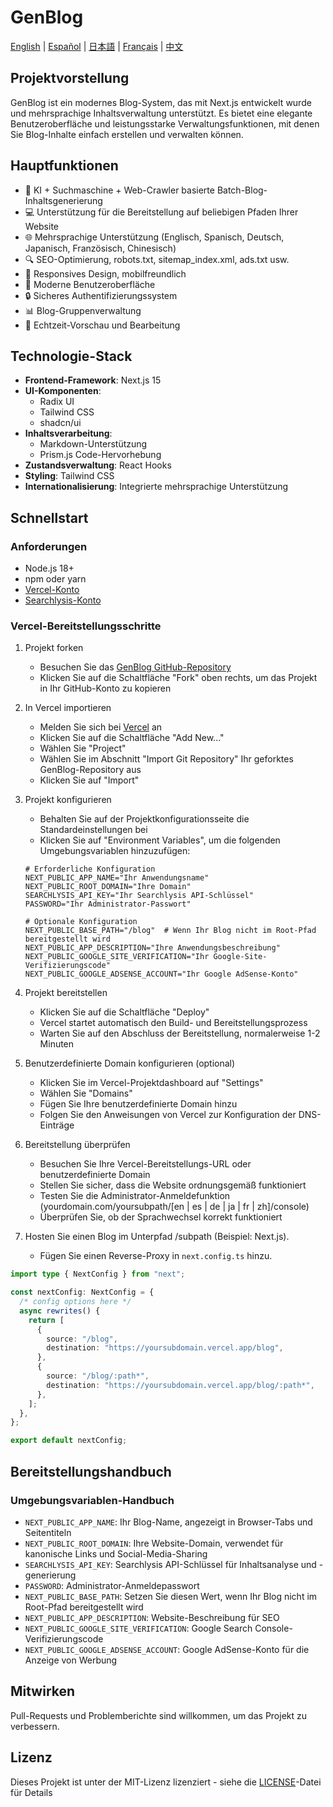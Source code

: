 # GenBlog

[English](../README.md) | [Español](README-es.md) | [日本語](README-ja.md) | [Français](README-fr.md) | [中文](README-zh.md)

## Projektvorstellung

GenBlog ist ein modernes Blog-System, das mit Next.js entwickelt wurde und mehrsprachige Inhaltsverwaltung unterstützt. Es bietet eine elegante Benutzeroberfläche und leistungsstarke Verwaltungsfunktionen, mit denen Sie Blog-Inhalte einfach erstellen und verwalten können.

## Hauptfunktionen

- 📝 KI + Suchmaschine + Web-Crawler basierte Batch-Blog-Inhaltsgenerierung
- 💻 Unterstützung für die Bereitstellung auf beliebigen Pfaden Ihrer Website
- 🌐 Mehrsprachige Unterstützung (Englisch, Spanisch, Deutsch, Japanisch, Französisch, Chinesisch)
- 🔍 SEO-Optimierung, robots.txt, sitemap_index.xml, ads.txt usw.
- 📱 Responsives Design, mobilfreundlich
- 🎨 Moderne Benutzeroberfläche
- 🔒 Sicheres Authentifizierungssystem
- 📊 Blog-Gruppenverwaltung
- 🔄 Echtzeit-Vorschau und Bearbeitung

## Technologie-Stack

- **Frontend-Framework**: Next.js 15
- **UI-Komponenten**:
  - Radix UI
  - Tailwind CSS
  - shadcn/ui
- **Inhaltsverarbeitung**:
  - Markdown-Unterstützung
  - Prism.js Code-Hervorhebung
- **Zustandsverwaltung**: React Hooks
- **Styling**: Tailwind CSS
- **Internationalisierung**: Integrierte mehrsprachige Unterstützung

## Schnellstart

### Anforderungen

- Node.js 18+
- npm oder yarn
- [Vercel-Konto](https://vercel.com)
- [Searchlysis-Konto](https://searchlysis.com)

### Vercel-Bereitstellungsschritte

1. Projekt forken

   - Besuchen Sie das [GenBlog GitHub-Repository](https://github.com/nohsueh/genblog)
   - Klicken Sie auf die Schaltfläche "Fork" oben rechts, um das Projekt in Ihr GitHub-Konto zu kopieren

2. In Vercel importieren

   - Melden Sie sich bei [Vercel](https://vercel.com) an
   - Klicken Sie auf die Schaltfläche "Add New..."
   - Wählen Sie "Project"
   - Wählen Sie im Abschnitt "Import Git Repository" Ihr geforktes GenBlog-Repository aus
   - Klicken Sie auf "Import"

3. Projekt konfigurieren

   - Behalten Sie auf der Projektkonfigurationsseite die Standardeinstellungen bei
   - Klicken Sie auf "Environment Variables", um die folgenden Umgebungsvariablen hinzuzufügen:

   ```env
   # Erforderliche Konfiguration
   NEXT_PUBLIC_APP_NAME="Ihr Anwendungsname"
   NEXT_PUBLIC_ROOT_DOMAIN="Ihre Domain"
   SEARCHLYSIS_API_KEY="Ihr Searchlysis API-Schlüssel"
   PASSWORD="Ihr Administrator-Passwort"

   # Optionale Konfiguration
   NEXT_PUBLIC_BASE_PATH="/blog"  # Wenn Ihr Blog nicht im Root-Pfad bereitgestellt wird
   NEXT_PUBLIC_APP_DESCRIPTION="Ihre Anwendungsbeschreibung"
   NEXT_PUBLIC_GOOGLE_SITE_VERIFICATION="Ihr Google-Site-Verifizierungscode"
   NEXT_PUBLIC_GOOGLE_ADSENSE_ACCOUNT="Ihr Google AdSense-Konto"
   ```

4. Projekt bereitstellen

   - Klicken Sie auf die Schaltfläche "Deploy"
   - Vercel startet automatisch den Build- und Bereitstellungsprozess
   - Warten Sie auf den Abschluss der Bereitstellung, normalerweise 1-2 Minuten

5. Benutzerdefinierte Domain konfigurieren (optional)

   - Klicken Sie im Vercel-Projektdashboard auf "Settings"
   - Wählen Sie "Domains"
   - Fügen Sie Ihre benutzerdefinierte Domain hinzu
   - Folgen Sie den Anweisungen von Vercel zur Konfiguration der DNS-Einträge

6. Bereitstellung überprüfen

   - Besuchen Sie Ihre Vercel-Bereitstellungs-URL oder benutzerdefinierte Domain
   - Stellen Sie sicher, dass die Website ordnungsgemäß funktioniert
   - Testen Sie die Administrator-Anmeldefunktion (yourdomain.com/yoursubpath/[en | es | de | ja | fr | zh]/console)
   - Überprüfen Sie, ob der Sprachwechsel korrekt funktioniert

7. Hosten Sie einen Blog im Unterpfad /subpath (Beispiel: Next.js).
   - Fügen Sie einen Reverse-Proxy in `next.config.ts` hinzu.

```ts next.config.ts
import type { NextConfig } from "next";

const nextConfig: NextConfig = {
  /* config options here */
  async rewrites() {
    return [
      {
        source: "/blog",
        destination: "https://yoursubdomain.vercel.app/blog",
      },
      {
        source: "/blog/:path*",
        destination: "https://yoursubdomain.vercel.app/blog/:path*",
      },
    ];
  },
};

export default nextConfig;
```

## Bereitstellungshandbuch

### Umgebungsvariablen-Handbuch

- `NEXT_PUBLIC_APP_NAME`: Ihr Blog-Name, angezeigt in Browser-Tabs und Seitentiteln
- `NEXT_PUBLIC_ROOT_DOMAIN`: Ihre Website-Domain, verwendet für kanonische Links und Social-Media-Sharing
- `SEARCHLYSIS_API_KEY`: Searchlysis API-Schlüssel für Inhaltsanalyse und -generierung
- `PASSWORD`: Administrator-Anmeldepasswort
- `NEXT_PUBLIC_BASE_PATH`: Setzen Sie diesen Wert, wenn Ihr Blog nicht im Root-Pfad bereitgestellt wird
- `NEXT_PUBLIC_APP_DESCRIPTION`: Website-Beschreibung für SEO
- `NEXT_PUBLIC_GOOGLE_SITE_VERIFICATION`: Google Search Console-Verifizierungscode
- `NEXT_PUBLIC_GOOGLE_ADSENSE_ACCOUNT`: Google AdSense-Konto für die Anzeige von Werbung

## Mitwirken

Pull-Requests und Problemberichte sind willkommen, um das Projekt zu verbessern.

## Lizenz

Dieses Projekt ist unter der MIT-Lizenz lizenziert - siehe die [LICENSE](../LICENSE)-Datei für Details
